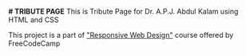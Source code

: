 **# TRIBUTE PAGE**
This is Tribute Page for Dr. A.P.J. Abdul Kalam using HTML and CSS

This project is a part of ["Responsive Web Design"](https://www.freecodecamp.org/learn/responsive-web-design/) course offered by FreeCodeCamp

